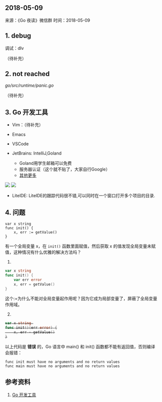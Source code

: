 ﻿## 2018-05-09

来源：《Go 夜读》微信群
时间：2018-05-09

## 1. debug

调试：dlv

（待补充）

## 2. not reached

*go/src/runtime/panic.go*

（待补充）

## 3. Go 开发工具

- Vim：（待补充）
- Emacs
- VSCode
- JetBrains: IntelliJ,Goland

    - Goland用学生邮箱可以免费
    - 服务器认证（这个就不贴了，大家自行Google）
    - [其他更多](https://www.jetbrains.com/go/buy/#edition=discounts)

![](https://raw.githubusercontent.com/developer-learning/night-reading-go/master/discuss/images/jetbrains1.png)
![](https://raw.githubusercontent.com/developer-learning/night-reading-go/master/discuss/images/jetbrains2.png)

- LiteIDE: LiteIDE的跟踪代码很不错,可以同时在一个窗口打开多个项目的目录.

## 4. 问题

```
var x string
func init() {
    x, err := getValue()
}
```

有一个全局变量 x，在 `init()` 函数里面赋值，然后获取 x 的值发现全局变量未赋值，这种情况有什么优雅的解决方法吗？

1. 

```go
var x string
func init() {
    var err error
    x, err = getValue()
}
```

这个:=为什么不能对全局变量起作用呢？因为它成为局部变量了，屏蔽了全局变量作用域。

2. 

<del>

```go
var x string 
func init()(err error) {
    x, err = getValue()
}
```
</del>

以上代码是 **错误** 的，Go 语言中 main() 和 init() 函数都不能有返回值，否则编译会报错：

```
func init must have no arguments and no return values
func main must have no arguments and no return values
```
## 参考资料

1. [Go 开发工具](https://github.com/yangwenmai/learning-golang#go-开发工具)